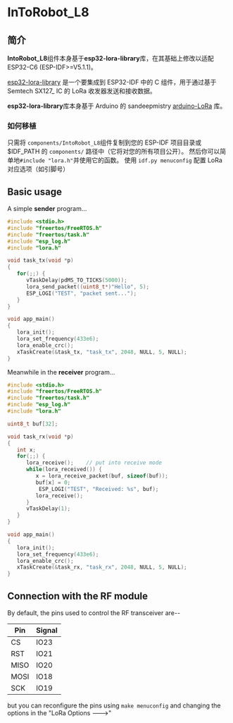 # InToRobot_L8

## 简介

**IntoRobot_L8**组件本身基于**esp32-lora-library**库，在其基础上修改以适配 ESP32-C6 (ESP-IDF>=V5.1.1)。

[esp32-lora-library](https://github.com/Inteform/esp32-lora-library) 是一个要集成到 ESP32-IDF 中的 C 组件，用于通过基于 Semtech SX127_ IC 的 LoRa 收发器发送和接收数据。

**esp32-lora-library**库本身基于 Arduino 的 sandeepmistry [arduino-LoRa](<https://github.com/sandeepmistry/arduino-LoRa>) 库。

### 如何移植

只需将 ```components/IntoRobot_L8```组件复制到您的 ESP-IDF 项目目录或 $IDF_PATH 的 ```components/``` 路径中（它将对您的所有项目公开）。
然后你可以简单地```#include "lora.h"```并使用它的函数。
使用 ```idf.py menuconfig``` 配置 LoRa 对应选项（如引脚号）

## Basic usage

A simple **sender** program...

```c
#include <stdio.h>
#include "freertos/FreeRTOS.h"
#include "freertos/task.h"
#include "esp_log.h"
#include "lora.h"

void task_tx(void *p)
{
   for(;;) {
      vTaskDelay(pdMS_TO_TICKS(5000));
      lora_send_packet((uint8_t*)"Hello", 5);
      ESP_LOGI("TEST", "packet sent...");
   }
}

void app_main()
{
   lora_init();
   lora_set_frequency(433e6);
   lora_enable_crc();
   xTaskCreate(&task_tx, "task_tx", 2048, NULL, 5, NULL);
}

```

Meanwhile in the **receiver** program...

```c
#include <stdio.h>
#include "freertos/FreeRTOS.h"
#include "freertos/task.h"
#include "esp_log.h"
#include "lora.h"

uint8_t buf[32];

void task_rx(void *p)
{
   int x;
   for(;;) {
      lora_receive();    // put into receive mode
      while(lora_received()) {
         x = lora_receive_packet(buf, sizeof(buf));
         buf[x] = 0;
          ESP_LOGI("TEST", "Received: %s", buf);
         lora_receive();
      }
      vTaskDelay(1);
   }
}

void app_main()
{
   lora_init();
   lora_set_frequency(433e6);
   lora_enable_crc();
   xTaskCreate(&task_rx, "task_rx", 2048, NULL, 5, NULL);
}
```

## Connection with the RF module

By default, the pins used to control the RF transceiver are--

Pin | Signal
--- | ------
CS | IO23
RST | IO21
MISO | IO20
MOSI | IO18
SCK | IO19

but you can reconfigure the pins using ```make menuconfig``` and changing the options in the "LoRa Options --->"
